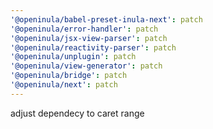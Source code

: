 ```yaml
---
'@openinula/babel-preset-inula-next': patch
'@openinula/error-handler': patch
'@openinula/jsx-view-parser': patch
'@openinula/reactivity-parser': patch
'@openinula/unplugin': patch
'@openinula/view-generator': patch
'@openinula/bridge': patch
'@openinula/next': patch
---
```


adjust dependecy to caret range
